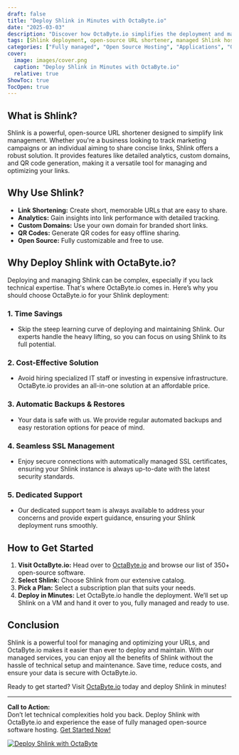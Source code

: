 ```yaml
---
draft: false
title: "Deploy Shlink in Minutes with OctaByte.io"
date: "2025-03-03"
description: "Discover how OctaByte.io simplifies the deployment and management of Shlink, the open-source URL shortener. Save time, reduce costs, and enjoy seamless SSL, automatic backups, and expert support—all in one place."
tags: [Shlink deployment, open-source URL shortener, managed Shlink hosting, OctaByte, Shlink benefits, URL shortener management, Shlink SSL, Shlink backups, Shlink support, cost-effective Shlink hosting]
categories: ["Fully managed", "Open Source Hosting", "Applications", "Others", "Shlink"]
cover:
  image: images/cover.png
  caption: "Deploy Shlink in Minutes with OctaByte.io"
  relative: true
ShowToc: true
TocOpen: true
---
```



## What is Shlink?

Shlink is a powerful, open-source URL shortener designed to simplify link management. Whether you're a business looking to track marketing campaigns or an individual aiming to share concise links, Shlink offers a robust solution. It provides features like detailed analytics, custom domains, and QR code generation, making it a versatile tool for managing and optimizing your links.

## Why Use Shlink?

- **Link Shortening:** Create short, memorable URLs that are easy to share.
- **Analytics:** Gain insights into link performance with detailed tracking.
- **Custom Domains:** Use your own domain for branded short links.
- **QR Codes:** Generate QR codes for easy offline sharing.
- **Open Source:** Fully customizable and free to use.

## Why Deploy Shlink with OctaByte.io?

Deploying and managing Shlink can be complex, especially if you lack technical expertise. That's where OctaByte.io comes in. Here’s why you should choose OctaByte.io for your Shlink deployment:

### 1. **Time Savings**
   - Skip the steep learning curve of deploying and maintaining Shlink. Our experts handle the heavy lifting, so you can focus on using Shlink to its full potential.

### 2. **Cost-Effective Solution**
   - Avoid hiring specialized IT staff or investing in expensive infrastructure. OctaByte.io provides an all-in-one solution at an affordable price.

### 3. **Automatic Backups & Restores**
   - Your data is safe with us. We provide regular automated backups and easy restoration options for peace of mind.

### 4. **Seamless SSL Management**
   - Enjoy secure connections with automatically managed SSL certificates, ensuring your Shlink instance is always up-to-date with the latest security standards.

### 5. **Dedicated Support**
   - Our dedicated support team is always available to address your concerns and provide expert guidance, ensuring your Shlink deployment runs smoothly.

## How to Get Started

1. **Visit OctaByte.io:** Head over to [OctaByte.io](https://octabyte.io) and browse our list of 350+ open-source software.
2. **Select Shlink:** Choose Shlink from our extensive catalog.
3. **Pick a Plan:** Select a subscription plan that suits your needs.
4. **Deploy in Minutes:** Let OctaByte.io handle the deployment. We’ll set up Shlink on a VM and hand it over to you, fully managed and ready to use.

## Conclusion

Shlink is a powerful tool for managing and optimizing your URLs, and OctaByte.io makes it easier than ever to deploy and maintain. With our managed services, you can enjoy all the benefits of Shlink without the hassle of technical setup and maintenance. Save time, reduce costs, and ensure your data is secure with OctaByte.io.

Ready to get started? Visit [OctaByte.io](https://octabyte.io) today and deploy Shlink in minutes!

---

**Call to Action:**  
Don’t let technical complexities hold you back. Deploy Shlink with OctaByte.io and experience the ease of fully managed open-source software hosting. [Get Started Now!](https://octabyte.io)

[![Deploy Shlink with OctaByte](/images/deploy-on-octabyte.png)](https://octabyte.io/fully-managed-open-source-services/applications/others/shlink)